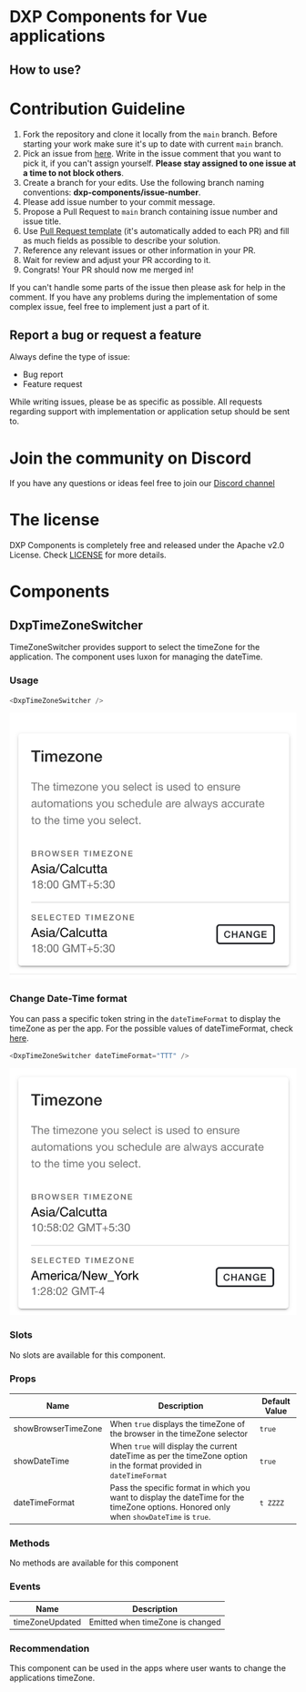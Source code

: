 # DXP Components for Vue applications

## How to use?

# Contribution Guideline

1. Fork the repository and clone it locally from the `main` branch. Before starting your work make sure it's up to date with current `main` branch.
2. Pick an issue from [here](https://github.com/hotwax/dxp-components/issues). Write in the issue comment that you want to pick it, if you can't assign yourself. **Please stay assigned to one issue at a time to not block others**.
3. Create a branch for your edits. Use the following branch naming conventions: **dxp-components/issue-number**.
4. Please add issue number to your commit message.
5. Propose a Pull Request to `main` branch containing issue number and issue title.
6. Use [Pull Request template](https://github.com/hotwax/dxp-components/blob/main/.github/PULL_REQUEST_TEMPLATE.md) (it's automatically added to each PR) and fill as much fields as possible to describe your solution.
7. Reference any relevant issues or other information in your PR.
8. Wait for review and adjust your PR according to it.
9. Congrats! Your PR should now me merged in!

If you can't handle some parts of the issue then please ask for help in the comment. If you have any problems during the implementation of some complex issue, feel free to implement just a part of it.

## Report a bug or request a feature

Always define the type of issue:
* Bug report
* Feature request

While writing issues, please be as specific as possible. All requests regarding support with implementation or application setup should be sent to.

# Join the community on Discord
If you have any questions or ideas feel free to join our <a href="https://discord.gg/SwpJnpdyg3" target="_blank">Discord channel</a>

# The license

DXP Components is completely free and released under the Apache v2.0 License. Check <a href="https://github.com/hotwax/dxp-components/blob/main/LICENSE" target="_blank">LICENSE</a> for more details.

# Components
## DxpTimeZoneSwitcher

TimeZoneSwitcher provides support to select the timeZone for the application. The component uses luxon for managing the dateTime.

### Usage
```js
<DxpTimeZoneSwitcher />
```
![DxpTimeZoneSwitcher](/src/assets/images/DxpTimeZoneSwitcher.png)

### Change Date-Time format
You can pass a specific token string in the `dateTimeFormat` to display the timeZone as per the app. For the possible values of dateTimeFormat, check <a target="_blank" rel="noopener noreferrer" href="https://moment.github.io/luxon/#/formatting?id=table-of-tokens">here</a>.
```js
<DxpTimeZoneSwitcher dateTimeFormat="TTT" />
```
![DxpTimeZoneSwitcher with custom dateTime format](/src/assets/images/DxpTimeZoneSwticherCustomFormat.png)

### Slots
No slots are available for this component.

### Props
| Name | Description | Default Value |
| --- | --- | --- |
| showBrowserTimeZone | When `true` displays the timeZone of the browser in the timeZone selector | `true` |
| showDateTime | When `true` will display the current dateTime as per the timeZone option in the format provided in `dateTimeFormat` | `true` |
| dateTimeFormat | Pass the specific format in which you want to display the dateTime for the timeZone options. Honored only when `showDateTime` is `true`. | `t ZZZZ` |

### Methods
No methods are available for this component

### Events
| Name | Description |
| ---  | ---         |
| timeZoneUpdated | Emitted when timeZone is changed |

### Recommendation
This component can be used in the apps where user wants to change the applications timeZone.
